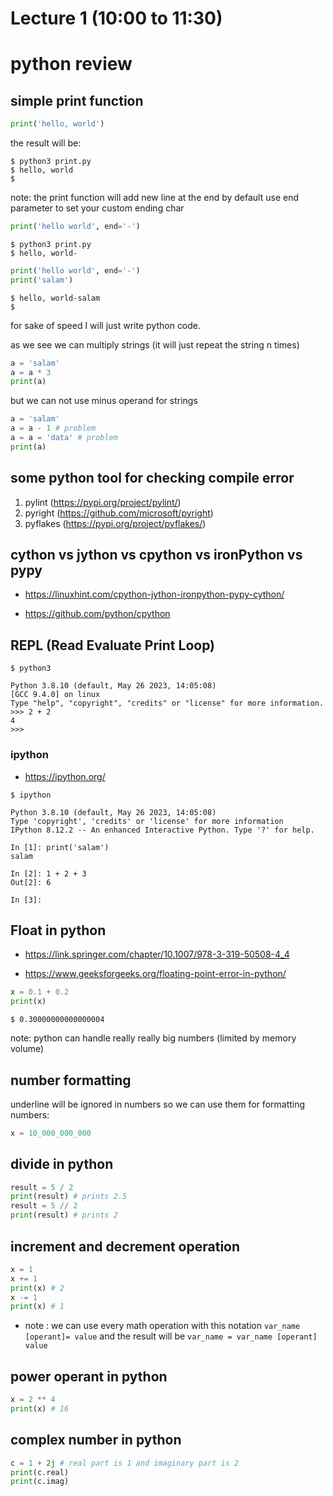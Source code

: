 # Lecture 1 (10:00 to 11:30)

# python review

## simple print function

```python
print('hello, world')
```
the result will be:

```console
$ python3 print.py
$ hello, world
$
```

note: the print function will add new line at the end by default
use end parameter to set your custom ending char

```python
print('hello world', end='-')
```

```console
$ python3 print.py
$ hello, world-
```

```python
print('hello world', end='-')
print('salam')
```

```console
$ hello, world-salam
$
```

for sake of speed I will just write python code.


as we see we can multiply strings (it will just repeat the string n times)
```python
a = 'salam'
a = a * 3
print(a)
```


but we can not use minus operand for strings
```python
a = 'salam'
a = a - 1 # problem
a = a = 'data' # problem
print(a)
```

## some python tool for checking compile error


1. pylint (https://pypi.org/project/pylint/)
2. pyright (https://github.com/microsoft/pyright)
3. pyflakes (https://pypi.org/project/pyflakes/)


## cython vs jython vs cpython vs ironPython vs pypy

+ https://linuxhint.com/cpython-jython-ironpython-pypy-cython/

+ https://github.com/python/cpython


## REPL (Read Evaluate Print Loop)

```console
$ python3
```

```
Python 3.8.10 (default, May 26 2023, 14:05:08)
[GCC 9.4.0] on linux
Type "help", "copyright", "credits" or "license" for more information.
>>> 2 + 2
4
>>>
```

### ipython

+ https://ipython.org/


``` console
$ ipython
```

```ipython
Python 3.8.10 (default, May 26 2023, 14:05:08)
Type 'copyright', 'credits' or 'license' for more information
IPython 8.12.2 -- An enhanced Interactive Python. Type '?' for help.

In [1]: print('salam')
salam

In [2]: 1 + 2 + 3
Out[2]: 6

In [3]:
```

## Float in python

+ https://link.springer.com/chapter/10.1007/978-3-319-50508-4_4

+ https://www.geeksforgeeks.org/floating-point-error-in-python/

```python
x = 0.1 + 0.2
print(x)
```

```console
$ 0.30000000000000004
```

note: python can handle really really big numbers (limited by memory volume)

## number formatting

underline will be ignored in numbers so we can use them for formatting  numbers:
``` python
x = 10_000_000_000
```

## divide in python

```python
result = 5 / 2
print(result) # prints 2.5
result = 5 // 2
print(result) # prints 2
```

## increment and decrement operation  

```python
x = 1
x += 1
print(x) # 2
x -= 1
print(x) # 1

```
+ note : we can use every math operation with this notation `var_name [operant]= value` and the result will be `var_name = var_name [operant] value`

## power operant in python

```python
x = 2 ** 4
print(x) # 16 
```
## complex number in python

```python
c = 1 + 2j # real part is 1 and imaginary part is 2
print(c.real)
print(c.imag)

```